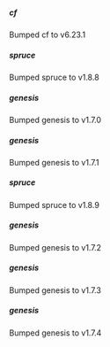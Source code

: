 
##### cf
Bumped cf to v6.23.1

##### spruce
Bumped spruce to v1.8.8

##### genesis
Bumped genesis to v1.7.0

##### genesis
Bumped genesis to v1.7.1

##### spruce
Bumped spruce to v1.8.9

##### genesis
Bumped genesis to v1.7.2

##### genesis
Bumped genesis to v1.7.3

##### genesis
Bumped genesis to v1.7.4
